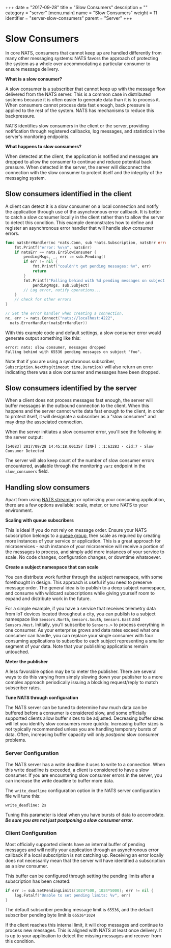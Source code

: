 +++
date = "2017-09-28"
title = "Slow Consumers"
description = ""
category = "server"
[menu.main]
  name = "Slow Consumers"
  weight = 11
  identifier = "server-slow-consumers"
  parent = "Server"
+++

# Slow Consumers

In core NATS, consumers that cannot keep up are handled differently from many other messaging systems:  NATS favors the approach of protecting the system as a whole over accommodating a particular consumer to ensure message delivery.

__What is a slow consumer?__

A slow consumer is a subscriber that cannot keep up with the message flow delivered from the NATS server.  This is a common case in distributed systems because it is often easier to generate data than it is to process it.  When consumers cannot process data fast enough, back pressure is applied to the rest of the system.  NATS has mechanisms to reduce this backpressure.

NATS identifies slow consumers in the client or the server, providing notification through registered callbacks, log messages, and statistics in the server's monitoring endpoints.

__What happens to slow consumers?__

When detected at the client, the application is notified and messages are dropped to allow the consumer to continue and reduce potential back pressure.  When detected in the server, the server will disconnect the connection with the slow consumer to protect itself and the integrity of the messaging system.

## Slow consumers identified in the client

A client can detect it is a slow consumer on a local connection and notify the application through use of the asynchronous error callback.  It is better to catch a slow consumer locally in the client rather than to allow the server to detect this condition.  This example demonstrates how to define and register an asynchronous error handler that will handle slow consumer errors.

```go
func natsErrHandler(nc *nats.Conn, sub *nats.Subscription, natsErr error) {
	fmt.Printf("error: %v\n", natsErr)
	if natsErr == nats.ErrSlowConsumer {
		pendingMsgs, _, err := sub.Pending()
		if err != nil {
			fmt.Printf("couldn't get pending messages: %v", err)
			return
		}
		fmt.Printf("Falling behind with %d pending messages on subject %q.\n",
			pendingMsgs, sub.Subject)
		// Log error, notify operations...
	}
	// check for other errors
}

// Set the error handler when creating a connection.
nc, err := nats.Connect("nats://localhost:4222",
  nats.ErrorHandler(natsErrHandler))
```

With this example code and default settings, a slow consumer error would generate output something like this:
```
error: nats: slow consumer, messages dropped
Falling behind with 65536 pending messages on subject "foo".
```

Note that if you are using a synchronous subscriber, `Subscription.NextMsg(timeout time.Duration)` will also return an error indicating there was a slow consumer and messages have been dropped.

## Slow consumers identified by the server

When a client does not process messages fast enough, the server will buffer messages in the outbound connection to the client.  When this happens and the server cannot write data fast enough to the client, in order to protect itself, it will designate a subscriber as a "slow consumer" and may drop the associated connection.

When the server initiates a slow consumer error, you'll see the following in the server output:

```
[54083] 2017/09/28 14:45:18.001357 [INF] ::1:63283 - cid:7 - Slow Consumer Detected
```

The server will also keep count of the number of slow consumer errors encountered, available through the monitoring `varz` endpoint in the `slow_consumers` field.

## Handling slow consumers

Apart from using [NATS streaming](http://nats.io/documentation/streaming/nats-streaming-intro/) or optimizing your consuming application, there are a few options available:  scale, meter, or tune NATS to your environment.

__Scaling with queue subscribers__

This is ideal if you do not rely on message order.  Ensure your NATS subscription belongs to a [queue group](http://nats.io/documentation/concepts/nats-queueing/), then scale as required by creating more instances of your service or application.  This is a great approach for microservices - each instance of your microservice will receive a portion of the messages to process, and simply add more instances of your service to scale.  No code changes, configuration changes, or downtime whatsoever.

__Create a subject namespace that can scale__

You can distribute work further through the subject namespace, with some forethought in design.  This approach is useful if you need to preserve message order.  The general idea is to publish to a deep subject namespace, and consume with wildcard subscriptions while giving yourself room to expand and distribute work in the future.

For a simple example, if you have a service that receives telemetry data from IoT devices located throughout a city, you can publish to a subject namespace like `Sensors.North`, `Sensors.South`, `Sensors.East` and `Sensors.West`.  Initially, you'll subscribe to `Sensors.>` to process everything in one consumer.  As your enterprise grows and data rates exceed what one consumer can handle, you can replace your single consumer with four consuming applications to subscribe to each subject representing a smaller segment of your data.  Note that your publishing applications remain untouched.

__Meter the publisher__

A less favorable option may be to meter the publisher.  There are several ways to do this varying from simply slowing down your publisher to a more complex approach periodically issuing a blocking request/reply to match subscriber rates.

__Tune NATS through configuration__  

The NATS server can be tuned to determine how much data can be buffered before a consumer is considered slow, and some officially supported clients allow buffer sizes to be adjusted.  Decreasing buffer sizes will let you identify slow consumers more quickly.  Increasing buffer sizes is not typically recommended unless you are handling temporary bursts of data.  Often, increasing buffer capacity will only *postpone* slow consumer problems.

### Server Configuration

The NATS server has a write deadline it uses to write to a connection.  When this write deadline is exceeded, a client is considered to have a slow consumer.  If you are encountering slow consumer errors in the server, you can increase the write deadline to buffer more data.

The `write_deadline` configuration option in the NATS server configuration file will tune this:
```
write_deadline: 2s
```

  Tuning this parameter is ideal when you have bursts of data to accomodate.  **_Be sure you are not just postponing a slow consumer error._**

### Client Configuration

Most officially supported clients have an internal buffer of pending messages and will notify your application through an asynchronous error callback if a local subscription is not catching up.  Receiving an error locally does not necessarily mean that the server will have identified a subscription as a slow consumer.

This buffer can be configured through setting the pending limits after a subscription has been created:

```go
if err := sub.SetPendingLimits(1024*500, 1024*5000); err != nil {
	log.Fatalf("Unable to set pending limits: %v", err)
}
```

The default subscriber pending message limit is `65536`, and the default subscriber pending byte limit is `65536*1024`

If the client reaches this internal limit, it will drop messages and continue to process new messages.  This is aligned with NATS at least once delivery.  It is up to your application to detect the missing messages and recover from this condition.